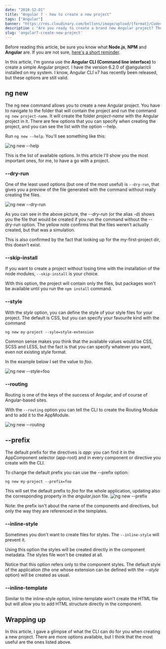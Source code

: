 ```yaml
---
date: "2018-12-01"
title: "Angular 7 - how to create a new project"
tags: ["Angular"]
banner: "https://res.cloudinary.com/bellons/image/upload/{format}/Code4IT/Covers/new-angular-project.jpg"
description : "Are you ready to create a brand new Angular project? The CLI can help you with common settings!"
slug: 'angular7-create-new-project'
---
```


Before reading this article, be sure you know what __Node.js__, __NPM__ and __Angular__ are. If you are not sure, [here's a short reminder](https://www.code4it.dev/blog/angular-vs-npm-vs-node-js "A recap of Node.js, NPM and Angular").

In this article, I'm gonna use the __Angular CLI (Command line interface)__ to create a simple Angular project. I have the version 6.2.0 of @angular/cli installed on my system. I know, Angular CLI v7 has recently been released, but these options are still valid.

## ng new

The ng new command allows you to create a new Angular project. You have to navigate to the folder that will contain the project and run the command `ng new project-name`. It will create the folder _project-name_ with the Angular project in it. There are few options that you can specify when creating the project, and you can see the list with the option --help.

Run `ng new --help`. You'll see something like this:

![ng new --help](https://res.cloudinary.com/bellons/image/upload/Code4IT/Start%20new%20Angular%20project/ng-new_yshndw.png "ng new --help command")
 
This is the list of available options. In this article I'll show you the most important ones, for me, to have a go with a project.

### --dry-run

One of the least used options (but one of the most useful) is `--dry-run`, that gives you a preview of the file generated with the command without really creating the files.
 
 ![ng new --dry-run](https://res.cloudinary.com/bellons/image/upload/v1566593436/Code4IT/Start%20new%20Angular%20project/ng-new-dry-run_xnkqok.png "ng new --dry-run command")
 

As you can see in the above picture, the _--dry-run_ (or the alias -d) shows you the file that would be created if you run the command without the --dry-run option. The yellow note confirms that the files weren't actually created, but that was a simulation.

This is also confirmed by the fact that looking up for the my-first-project dir, this doesn't exist.

### --skip-install 

If you want to create a project without losing time with the installation of the node modules, `--skip-install` is your choice.

With this option, the project will contain only the files, but packages won't be available until you run the `npm install` command.

### --style

With the _style_ option, you can define the style of your style files for your project. The default is CSS, but you can specify your favourite kind with the command 

`ng new my-project --syle=style-extension`

Common sense makes you think that the available values would be CSS, SCSS and LESS, but the fact is that you can specify whatever you want, even not existing style format.
 
In the example below I set the value to _foo_.

 ![ng new --style=foo](https://res.cloudinary.com/bellons/image/upload/v1566593493/Code4IT/Start%20new%20Angular%20project/ng-new-style-foo_z1ias2.png "ng new --style") 
 
### --routing

Routing is one of the keys of the success of Angular, and of course of Angular-based sites.

With the `--routing` option you can tell the CLI to create the Routing Module and to add it to the AppModule.

 ![ng new --routing](https://res.cloudinary.com/bellons/image/upload/v1566593528/Code4IT/Start%20new%20Angular%20project/ng-new-routing_v4sils.png "ng new --routing")


## --prefix

The default prefix for the directives is _app_: you can find it in the AppComponent selector (app-root) and in every component or directive you create with the CLI.

To change the default prefix you can use the --prefix option:

`ng new my-project --prefix=foo`

This will set the default prefix to _foo_ for the whole application, updating also the corresponding property in the _angular.json_ file.
![ng new --prefix](https://res.cloudinary.com/bellons/image/upload/v1566593565/Code4IT/Start%20new%20Angular%20project/ng-new-prefix_xa87mr.png "ng new --prefix")

Note: the prefix isn't about the name of the components and directives, but only the way they are referenced in the templates.

### --inline-style

Sometimes you don't want to create files for styles. The `--inline-style` will prevent it.

Using this option the styles will be created directly in the component metadata. The styles file won't be created at all.

Notice that this option refers only to the component styles. The default style of the application (the one whose extension can be defined with the _--style_ option) will be created as usual.

### --inline-template

Similar to the inline-style option, inline-template won't create the HTML file but will allow you to add HTML structure directly in the component.

## Wrapping up

In this article, I gave a glimpse of what the CLI can do for you when creating a new project. There are more options available, but I think that the most useful are the ones listed above.